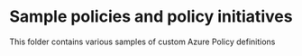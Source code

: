 # Sample policies and policy initiatives

This folder contains various samples of custom Azure Policy definitions
